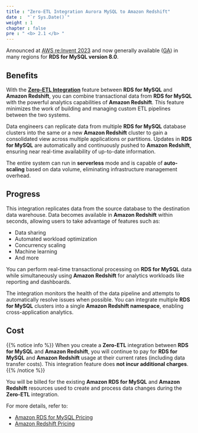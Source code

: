 ```yaml
---
title : "Zero-ETL Integration Aurora MySQL to Amazon Redshift"
date :  "`r Sys.Date()`" 
weight : 1 
chapter : false
pre : " <b> 2.1 </b> "
---
```


Announced at [AWS re:Invent 2023](https://youtu.be/PMfn9_nTDbM?t=7418) and now generally available ([GA](https://aws.amazon.com/about-aws/whats-new/2024/09/amazon-rds-mysql-zero-etl-integration-redshift-generally-available/)) in many regions for **RDS for MySQL version 8.0**.

## Benefits

With the **[Zero-ETL Integration](1-Zero-ETL/)** feature between **RDS for MySQL** and **Amazon Redshift**, you can combine transactional data from **RDS for MySQL** with the powerful analytics capabilities of **Amazon Redshift**. This feature minimizes the work of building and managing custom ETL pipelines between the two systems.

Data engineers can replicate data from multiple **RDS for MySQL** database clusters into the same or a new **Amazon Redshift** cluster to gain a consolidated view across multiple applications or partitions. Updates in **RDS for MySQL** are automatically and continuously pushed to **Amazon Redshift**, ensuring near real-time availability of up-to-date information.

The entire system can run in **serverless** mode and is capable of **auto-scaling** based on data volume, eliminating infrastructure management overhead.

## Progress

This integration replicates data from the source database to the destination data warehouse. Data becomes available in **Amazon Redshift** within seconds, allowing users to take advantage of features such as:

- Data sharing  
- Automated workload optimization  
- Concurrency scaling  
- Machine learning  
- And more

You can perform real-time transactional processing on **RDS for MySQL** data while simultaneously using **Amazon Redshift** for analytics workloads like reporting and dashboards.

The integration monitors the health of the data pipeline and attempts to automatically resolve issues when possible. You can integrate multiple **RDS for MySQL** clusters into a single **Amazon Redshift namespace**, enabling cross-application analytics.

## Cost

{{% notice info %}}
When you create a **Zero-ETL** integration between **RDS for MySQL** and **Amazon Redshift**, you will continue to pay for **RDS for MySQL** and **Amazon Redshift** usage at their current rates (including data transfer costs). This integration feature does **not incur additional charges**.
{{% /notice %}}

You will be billed for the existing **Amazon RDS for MySQL** and **Amazon Redshift** resources used to create and process data changes during the **Zero-ETL** integration.

For more details, refer to:

- [Amazon RDS for MySQL Pricing](https://aws.amazon.com/rds/mysql/pricing/)
- [Amazon Redshift Pricing](https://aws.amazon.com/redshift/pricing/)
